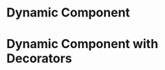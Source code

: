 <script type="text/javascript" src="../scripts/docHelpers.js"></script>
<h1>Dynamic Component</h1>

<div class="example" id="dynamic">
</div>
<script type="text/javascript">
    CreateSample("dynamic");
</script>

# Dynamic Component with Decorators

<div class="example" id="dynamicDecorators">
</div>
<script type="text/javascript">
    CreateSample("dynamicDecorators");
</script>